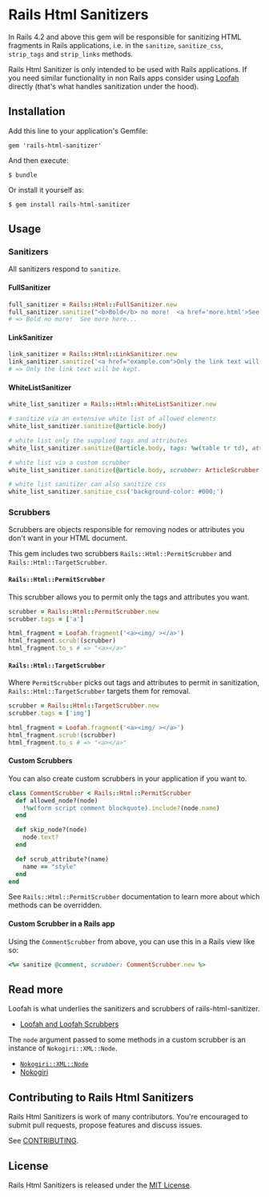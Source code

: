# Rails Html Sanitizers

In Rails 4.2 and above this gem will be responsible for sanitizing HTML fragments in Rails
applications, i.e. in the `sanitize`, `sanitize_css`, `strip_tags` and `strip_links` methods.

Rails Html Sanitizer is only intended to be used with Rails applications. If you need similar functionality in non Rails apps consider using [Loofah](https://github.com/flavorjones/loofah) directly (that's what handles sanitization under the hood).

## Installation

Add this line to your application's Gemfile:

    gem 'rails-html-sanitizer'

And then execute:

    $ bundle

Or install it yourself as:

    $ gem install rails-html-sanitizer

## Usage

### Sanitizers

All sanitizers respond to `sanitize`.

#### FullSanitizer

```ruby
full_sanitizer = Rails::Html::FullSanitizer.new
full_sanitizer.sanitize("<b>Bold</b> no more!  <a href='more.html'>See more here</a>...")
# => Bold no more!  See more here...
```

#### LinkSanitizer

```ruby
link_sanitizer = Rails::Html::LinkSanitizer.new
link_sanitizer.sanitize('<a href="example.com">Only the link text will be kept.</a>')
# => Only the link text will be kept.
```

#### WhiteListSanitizer

```ruby
white_list_sanitizer = Rails::Html::WhiteListSanitizer.new

# sanitize via an extensive white list of allowed elements
white_list_sanitizer.sanitize(@article.body)

# white list only the supplied tags and attributes
white_list_sanitizer.sanitize(@article.body, tags: %w(table tr td), attributes: %w(id class style))

# white list via a custom scrubber
white_list_sanitizer.sanitize(@article.body, scrubber: ArticleScrubber.new)

# white list sanitizer can also sanitize css
white_list_sanitizer.sanitize_css('background-color: #000;')
```

### Scrubbers

Scrubbers are objects responsible for removing nodes or attributes you don't want in your HTML document.

This gem includes two scrubbers `Rails::Html::PermitScrubber` and `Rails::Html::TargetScrubber`.

#### `Rails::Html::PermitScrubber`

This scrubber allows you to permit only the tags and attributes you want.

```ruby
scrubber = Rails::Html::PermitScrubber.new
scrubber.tags = ['a']

html_fragment = Loofah.fragment('<a><img/ ></a>')
html_fragment.scrub!(scrubber)
html_fragment.to_s # => "<a></a>"
```

#### `Rails::Html::TargetScrubber`

Where `PermitScrubber` picks out tags and attributes to permit in sanitization,
`Rails::Html::TargetScrubber` targets them for removal.


```ruby
scrubber = Rails::Html::TargetScrubber.new
scrubber.tags = ['img']

html_fragment = Loofah.fragment('<a><img/ ></a>')
html_fragment.scrub!(scrubber)
html_fragment.to_s # => "<a></a>"
```

#### Custom Scrubbers

You can also create custom scrubbers in your application if you want to.

```ruby
class CommentScrubber < Rails::Html::PermitScrubber
  def allowed_node?(node)
    !%w(form script comment blockquote).include?(node.name)
  end

  def skip_node?(node)
    node.text?
  end

  def scrub_attribute?(name)
    name == "style"
  end
end
```

See `Rails::Html::PermitScrubber` documentation to learn more about which methods can be overridden.

#### Custom Scrubber in a Rails app

Using the `CommentScrubber` from above, you can use this in a Rails view like so:

```ruby
<%= sanitize @comment, scrubber: CommentScrubber.new %>
```

## Read more

Loofah is what underlies the sanitizers and scrubbers of rails-html-sanitizer.
- [Loofah and Loofah Scrubbers](https://github.com/flavorjones/loofah)

The `node` argument passed to some methods in a custom scrubber is an instance of `Nokogiri::XML::Node`.
- [`Nokogiri::XML::Node`](http://nokogiri.org/Nokogiri/XML/Node.html)
- [Nokogiri](http://nokogiri.org)

## Contributing to Rails Html Sanitizers

Rails Html Sanitizers is work of many contributors. You're encouraged to submit pull requests, propose features and discuss issues.

See [CONTRIBUTING](CONTRIBUTING.md).

## License
Rails Html Sanitizers is released under the [MIT License](MIT-LICENSE).
